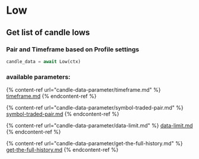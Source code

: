 # Low

## Get list of candle lows

### Pair and Timeframe based on Profile settings

```python
candle_data = await Low(ctx)
```

### available parameters:

{% content-ref url="candle-data-parameter/timeframe.md" %}
[timeframe.md](candle-data-parameter/timeframe.md)
{% endcontent-ref %}

{% content-ref url="candle-data-parameter/symbol-traded-pair.md" %}
[symbol-traded-pair.md](candle-data-parameter/symbol-traded-pair.md)
{% endcontent-ref %}

{% content-ref url="candle-data-parameter/data-limit.md" %}
[data-limit.md](candle-data-parameter/data-limit.md)
{% endcontent-ref %}

{% content-ref url="candle-data-parameter/get-the-full-history.md" %}
[get-the-full-history.md](candle-data-parameter/get-the-full-history.md)
{% endcontent-ref %}
